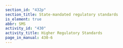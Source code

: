 ```yaml
---
section_id: "432p"
section_title: State-mandated regulatory standards
is_element: true
abbr: SMS
activity_id: "430"
activity_title: Higher Regulatory Standards
page_in_manual: 430-6
---
```

